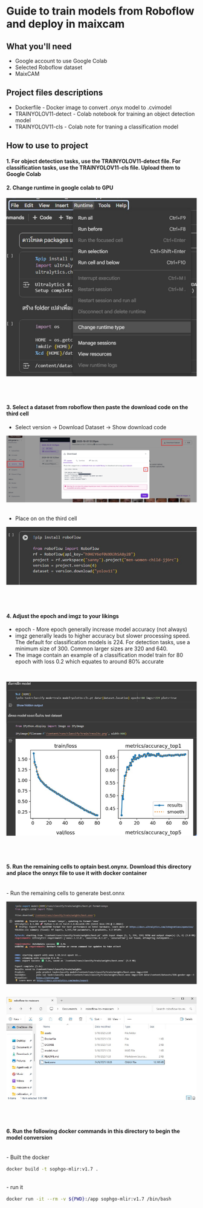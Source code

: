 # Guide to train models from Roboflow and deploy in maixcam
## What you'll need
- Google account to use Google Colab
- Selected Roboflow dataset
- MaixCAM

## Project files descriptions
- Dockerfile - Docker image to convert .onyx model to .cvimodel
- TRAINYOLOV11-detect - Colab notebook for training an object detection model
- TRAINYOLOV11-cls - Colab note for traning a classification model

## How to use to project

#### 1. For object detection tasks, use the TRAINYOLOV11-detect file. For classification tasks, use the TRAINYOLOV11-cls file. Upload them to Google Colab

#### 2. Change runtime in google colab to GPU

![step2](/assets/datatwo.jpg)
<br /><br /><br /><br />

#### 3. Select a dataset from roboflow then paste the download code on the third cell
- Select version -> Download Dataset -> Show download code

![alt text2](assets/3.jpg)
<br /><br />
- Place on on the third cell

![alt text3](/assets/3.1.jpg)
<br /><br /><br /><br />

#### 4. Adjust the epoch and imgz to your likings
- epoch - More epoch generally increase model accuracy (not always)
- imgz generally leads to higher accuracy but slower processing speed. The default for classification models is 224. For detection tasks, use a minimum size of 300. Common larger sizes are 320 and 640.
- The image contain an example of a classification model train for 80 epoch with loss 0.2 which equates to around 80% accurate
<br/>

![alt text](/assets/4.jpg)
<br /><br /><br /><br />

#### 5. Run the remaining cells to optain best.onynx. Download this directory and place the onnyx file to use it with docker container
<br />
- Run the remaining cells to generate best.onnx

![alt text](/assets/5.jpg)
<br /><br />

![alt text](/assets/5.1.jpg)
<br /><br /><br /><br />

#### 6. Run the following docker commands in this directory to begin the model conversion
<br />
- Built the docker

```bash
docker build -t sophgo-mlir:v1.7 .
```
<br />
- run it

```bash
docker run -it --rm -v ${PWD}:/app sophgo-mlir:v1.7 /bin/bash
```
